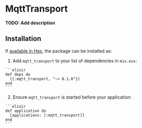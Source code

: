# MqttTransport

**TODO: Add description**

## Installation

If [available in Hex](https://hex.pm/docs/publish), the package can be installed as:

  1. Add `mqtt_transport` to your list of dependencies in `mix.exs`:

    ```elixir
    def deps do
      [{:mqtt_transport, "~> 0.1.0"}]
    end
    ```

  2. Ensure `mqtt_transport` is started before your application:

    ```elixir
    def application do
      [applications: [:mqtt_transport]]
    end
    ```

